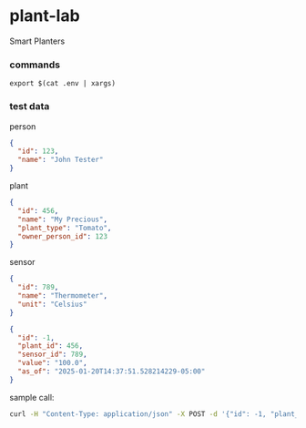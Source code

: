 # plant-lab
Smart Planters


### commands
`export $(cat .env | xargs)`

### test data

person

```json
{
  "id": 123,
  "name": "John Tester"
}
```

plant
```json
{
  "id": 456,
  "name": "My Precious",
  "plant_type": "Tomato",
  "owner_person_id": 123
}
```

sensor
```json
{
  "id": 789,
  "name": "Thermometer",
  "unit": "Celsius"
}
```

```json
{
  "id": -1,
  "plant_id": 456,
  "sensor_id": 789,
  "value": "100.0",
  "as_of": "2025-01-20T14:37:51.528214229-05:00"
}
```

sample call:
```bash
curl -H "Content-Type: application/json" -X POST -d '{"id": -1, "plant_id": 456, "sensor_id": 789, "value": "100.0", "as_of": "2025-01-20T14:37:51.528214229-05:00"}' localhost:8080/result
```